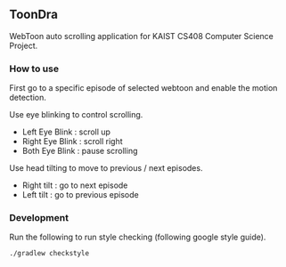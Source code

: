 ## ToonDra

WebToon auto scrolling application for KAIST CS408 Computer Science Project.

### How to use

First go to a specific episode of selected webtoon and enable the motion detection.

Use eye blinking to control scrolling.

- Left Eye Blink : scroll up
- Right Eye Blink : scroll right
- Both Eye Blink : pause scrolling

Use head tilting to move to previous / next episodes.

- Right tilt : go to next episode
- Left tilt : go to previous episode

### Development

Run the following to run style checking (following google style guide).
```
./gradlew checkstyle
```
